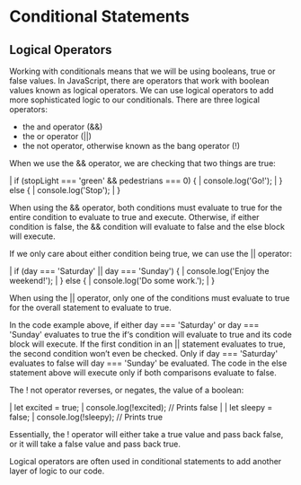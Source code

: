 # Conditional Statements

## Logical Operators
Working with conditionals means that we will be using booleans, true or false values. In JavaScript, there are operators that work with boolean values known as logical operators. We can use logical operators to add more sophisticated logic to our conditionals. There are three logical operators:

- the and operator (&&)
- the or operator (||)
- the not operator, otherwise known as the bang operator (!)

When we use the && operator, we are checking that two things are true:

| if (stopLight === 'green' && pedestrians === 0) {
|   console.log('Go!');
| } else {
|   console.log('Stop');
| }

When using the && operator, both conditions must evaluate to true for the entire condition to evaluate to true and execute. Otherwise, if either condition is false, the && condition will evaluate to false and the else block will execute.

If we only care about either condition being true, we can use the || operator:

| if (day === 'Saturday' || day === 'Sunday') {
|   console.log('Enjoy the weekend!');
| } else {
|   console.log('Do some work.');
| }

When using the || operator, only one of the conditions must evaluate to true for the overall statement to evaluate to true. 

In the code example above, if either day === 'Saturday' or day === 'Sunday' evaluates to true the if‘s condition will evaluate to true and its code block will execute. If the first condition in an || statement evaluates to true, the second condition won’t even be checked. Only if day === 'Saturday' evaluates to false will day === 'Sunday' be evaluated. The code in the else statement above will execute only if both comparisons evaluate to false.

The ! not operator reverses, or negates, the value of a boolean:

| let excited = true;
| console.log(!excited); // Prints false
| 
| let sleepy = false;
| console.log(!sleepy); // Prints true

Essentially, the ! operator will either take a true value and pass back false, or it will take a false value and pass back true.

Logical operators are often used in conditional statements to add another layer of logic to our code.